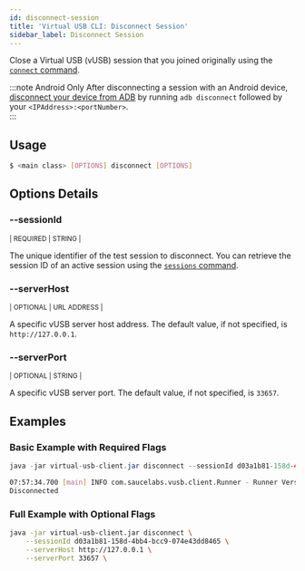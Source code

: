 ```yaml
---
id: disconnect-session
title: 'Virtual USB CLI: Disconnect Session'
sidebar_label: Disconnect Session
---
```


Close a Virtual USB (vUSB) session that you joined originally using the [`connect` command](/dev/cli/virtual-usb/connect-session).

:::note Android Only
After disconnecting a session with an Android device, [disconnect your device from ADB](/mobile-apps/features/virtual-usb#close-test) by running `adb disconnect` followed by your `<IPAddress>:<portNumber>`.  
:::

## Usage

```bash
$ <main class> [OPTIONS] disconnect [OPTIONS]
```

## Options Details

### <span className="cli">--sessionId</span>

<div className="cli-desc">
<p><small>| REQUIRED | STRING |</small></p>

The unique identifier of the test session to disconnect. You can retrieve the session ID of an active session using the [`sessions` command](/dev/cli/virtual-usb/find-sessionid).

</div>

### <span className="cli">--serverHost</span>

<div className="cli-desc">
<p><small>| OPTIONAL | URL ADDRESS |</small></p>

A specific vUSB server host address. The default value, if not specified, is `http://127.0.0.1`.

</div>

### <span className="cli">--serverPort</span>

<div className="cli-desc">
<p><small>| OPTIONAL | STRING |</small></p>

A specific vUSB server port. The default value, if not specified, is `33657`.

</div>

## Examples

### Basic Example with Required Flags

```java title="Disconnect Request"
java -jar virtual-usb-client.jar disconnect --sessionId d03a1b81-158d-4bb4-bcc9-074e43dd8465
```

```bash title="Sample Response"
07:57:34.700 [main] INFO com.saucelabs.vusb.client.Runner - Runner Version 2.0.0
Disconnected
```

### Full Example with Optional Flags

```bash
java -jar virtual-usb-client.jar disconnect \
    --sessionId d03a1b81-158d-4bb4-bcc9-074e43dd8465 \
    --serverHost http://127.0.0.1 \
    --serverPort 33657 \
```
